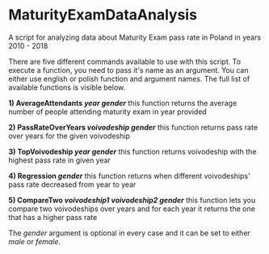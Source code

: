 # MaturityExamDataAnalysis
A script for analyzing data about Maturity Exam pass rate in Poland in years 2010 - 2018

There are five different commands available to use with this script. To execute a function, 
you need to pass it's name as an argument. You can either use english or polish function 
and argument names. The full list of available functions is visible below.

**1) AverageAttendants *year* *gender***
this function returns the average number of people attending maturity exam in year provided

**2) PassRateOverYears *voivodeship* *gender***
this function returns pass rate over years for the given voivodeship

**3) TopVoivodeship *year* *gender***
this function returns voivodeship with the highest pass rate in given year

**4) Regression *gender***
this function returns when different voivodeships' pass rate decreased from year to year

**5) CompareTwo *voivodeship1* *voivodeship2* *gender***
this function lets you compare two voivodeships over years and for each year it returns 
the one that has a higher pass rate

The *gender* argument is optional in every case and it can be set to either *male* or *female*.